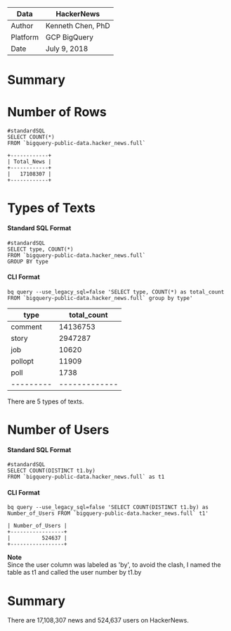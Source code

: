 |Data | HackerNews |
|---------|-------------|
|Author | Kenneth Chen, PhD|
|Platform | GCP BigQuery |
|Date | July 9, 2018 |

# Summary

# Number of Rows
```
#standardSQL
SELECT COUNT(*)
FROM `bigquery-public-data.hacker_news.full` 
```

```
+------------+
| Total_News |
+------------+
|   17108307 |
+------------+
```

# Types of Texts
#### Standard SQL Format  
```
#standardSQL  
SELECT type, COUNT(*)  
FROM `bigquery-public-data.hacker_news.full`   
GROUP BY type  
```

#### CLI Format  
```
bq query --use_legacy_sql=false 'SELECT type, COUNT(*) as total_count FROM `bigquery-public-data.hacker_news.full` group by type'
```


|  type   | total_count |
|---------|-------------|
| comment |    14136753 |
| story   |     2947287 |
| job     |       10620 |
| pollopt |       11909 |
| poll    |        1738 |
|---------|-------------|

There are 5 types of texts.  

# Number of Users
#### Standard SQL Format  
```
#standardSQL
SELECT COUNT(DISTINCT t1.by)
FROM `bigquery-public-data.hacker_news.full` as t1
```

#### CLI Format  
```
bq query --use_legacy_sql=false 'SELECT COUNT(DISTINCT t1.by) as Number_of_Users FROM `bigquery-public-data.hacker_news.full` t1'
```

```
| Number_of_Users |
+-----------------+
|          524637 |
+-----------------+
```

**Note**  
Since the user column was labeled as 'by', to avoid the clash, I named the table as t1 and called the user number by t1.by

# Summary
There are 17,108,307 news and 524,637 users on HackerNews. 

